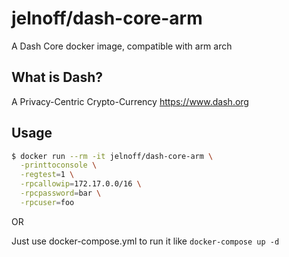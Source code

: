 # jelnoff/dash-core-arm

A Dash Core docker image, compatible with arm arch

## What is Dash?
A Privacy-Centric Crypto-Currency https://www.dash.org

## Usage

```sh
$ docker run --rm -it jelnoff/dash-core-arm \
  -printtoconsole \
  -regtest=1 \
  -rpcallowip=172.17.0.0/16 \
  -rpcpassword=bar \
  -rpcuser=foo
```

OR

Just use docker-compose.yml to run it like `docker-compose up -d`
